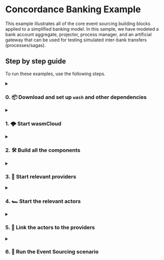 # Concordance Banking Example

This example illustrates all of the core event sourcing building blocks applied to a simplified banking model. In this sample, we have modeled a bank account aggregate, projector, process manager, and an artificial gateway that can be used for testing simulated inter-bank transfers (processes/sagas).

## Step by step guide

To run these examples, use the following steps.

<details>

<summary>

### 0. 📦 Download and set up `wash` and other dependencies

</summary>

To run [wasmCloud][wasmcloud] locally, you'll need to download and install `wash`:

If you have the [rust toolchain][rust-toolchain] installed, you can use `cargo` to install wash:

```console
cargo install wash-cli
```

On a Ubuntu based system this you can use `apt`

```console
sudo apt install wash
```

For other options on how to install `wash`, see [the `wasmcloud/wash`][wash-docs-install].

Along with `wash`, ensure you have access to the following:

- [`nats` client](https://docs.nats.io/running-a-nats-service/clients) for communicating with NATS
- [`jq`](https://stedolan.github.io/jq/) for displaying JSON

[wasmcloud]: https://wasmcloud.com
[wash-docs-install]: https://github.com/wasmCloud/wash#installing-wash
[rust-toolchain]: https://www.rust-lang.org/tools/install

</details>

<details>

<summary>

### 1. 🌩️  Start wasmCloud

</summary>

Run an instance of wasmCloud locally by running `wash up`:

```console
wash up
```

You can visit the wasmCloud dashbaord ("washboard") at [https://localhost:4000](https://localhost:4000) (by deafult).

> You can start a wasmCloud host, start all of the bank account actors, and then start both the Concordance provider and your key-value provider of choice. Set the link definitions accordingly and then run the scenario_1.sh script in the scripts directory. You should then see the aggregate state stored in the CC_STATE bucket, the resulting events in the CC_EVENTS stream, and, assuming you used Redis, you'll see a balance projection in balance.ABC123 and the ledger JSON structure in ledger.ABC123.

</details>

<details>

<summary>

### 2. 🛠️ Build all the components

</summary>

Build all actors in this repository by executing the default target of the Makefile in this folder:

```console
make
```

That command will build the following [identity-verified actors][wasmcloud-signing]:

| Name              | File Path after build                                       | Description                                      |
|-------------------|-------------------------------------------------------------|--------------------------------------------------|
| `concordance`     | `../../../../capability-provider/build/concordance.par.gz`  | Concordance provider which powers event sourcing |
| `process_manager` | `./process_manager/build/bankaccount_processmanager_s.wasm` | Manages processes that emit events               |
| `projector`       | `./projector/build/bankaccount_projector_s.wasm`            | Projects events into state                       |
| `aggregate`       | `./aggregate/build/bankaccount_aggregate_s.wasm`            | Aggregates the state                             |

[wasmcloud-signing]: https://wasmcloud.com/docs/reference/host-runtime/security#actor-identity

</details>

<details>

<summary>

### 3. 🏁 Start relevant providers

</summary>

#### 3.1 Start the `concordance` provider

To facilitate the [Event Sourcing][wiki-es] paradigm, we'll need the wasmCloud provider build to support the Event Sourcing Pattern in wasmCloud - `concordance`.

To start the provider, use the washboard to upload `concordance.par.gz`:

![Upload concordance provider to washboard](./docs/videos/install-concordance-par.gif)

When finished, the washboard should display the concordance provider:

![Washboard with concordance provider loaded](./docs/images/washboard-with-concordance.png)

[wiki-es]: https://en.wikipedia.org/wiki/Domain-driven_design#Event_sourcing

#### 3.2 Start the `keyvalue` provider

To store state from actors like the `projector`, the [`keyvalue` redis provider][wasmcloud-kv-provider] can be used.

You can start the `keyvalue` provider by it's container image (`wasmcloud.azurecr.io/kvredis:0.19.0`):

![Start redis provider](./docs/videos/start-keyvalue-provider.gif)

[wasmcloud-kv-provider]: https://github.com/wasmCloud/capability-providers/tree/main/kvredis

</details>

<details>

<summary>

### 4. 🏎️ Start the relevant actors

</summary>

Start the `projector`, `process_manager` and `aggregate` actors via the washboard.

For example, to start the `projector` actor:

![Start projector for concordance demo in washboard](./docs/videos/start-projector-for-concordance-demo.gif)

Follow the same process for `process_manager` and `aggregate` actors.

</details>

<details>

<summary>

### 5. 🔗 Link the actors to the providers

</summary>

To enable communication between the actors and providers, we need to [link them][wasmcloud-docs-linkdefs].

The actors and providers should have links as outlined below:

| actor             | provider      | link name | contract ID               | values                                                                                                                                                                                                                                             |
|-------------------|---------------|-----------|---------------------------|----------------------------------------------------------------------------------------------------------------------------------------------------------------------------------------------------------------------------------------------------|
| `projector`       | `concordance` | `default` | `wasmcloud:eventsourcing` | `ROLE=projector,INTEREST=account_created,funds_deposited,funds_withdrawn,wire_funds_reserved,wire_funds_released,NAME=bankaccount_projector`                                                                                                       |
| `projector`       | `keyvalue`    | `default` | `wasmcloud:keyvalue`      | `URL='redis://0.0.0.0:6379/'`                                                                                                                                                                                                                      |
| `process_manager` | `concordance` | `default` | `wasmcloud:eventsourcing` | `ROLE=process_manager KEY=wire_transfer_id NAME=interbankxfer INTEREST='{"start":"wire_transfer_requested","advance":["wire_funds_reserved","interbank_transfer_initiated"],"stop":["interbank_transfer_completed","interbank_transfer_failed"]}'` |
| `aggregate`       | `concordance` | `default` | `wasmcloud:eventsourcing` | `ROLE=aggregate KEY=account_number INTEREST=bankaccount NAME=bankaccount`

To link them quickly, run the script below:

```console
export CONCORDANCE_PROVIDER_ID=VAW26CNCVKOTLIJVX2H4WD5T36NKBGWS2GVOIOKAAOOFIJDOJBRFMQZX
export KVREDIS_PROVIDER_ID=VAZVC4RX54J2NVCMCW7BPCAHGGG5XZXDBXFUMDUXGESTMQEJLC3YVZWB

export PROJECTOR_ACTOR_ID=MC5D3GHCW3FN6UWHJDH63VQI36L66YN73OIBFVSM3EXPIC6ZG3AEVTE3
export PROCESS_MANAGER_ACTOR_ID=MC5EQZ6NZY2T5US5JJTCJVAWHETCIIZLLVFUPERSTO2T3AR2NF62JWKI
export AGGREGATE_ACTOR_ID=MCZ2V2VTF4S4QAYKHJTGARIGWFMQXS2FDHKNNI3H7ZHHYAWE6IVCTD7M

# Link projector <-> concordance
wash ctl link put $PROJECTOR_ACTOR_ID $CONCORDANCE_PROVIDER_ID \
    cosmonic:eventsourcing \
    ROLE=projector INTEREST=account_created,funds_deposited,funds_withdrawn,wire_funds_reserved,wire_funds_released NAME=bankaccount_projector

# Link projector <-> keyvalue
wash ctl link put $PROJECTOR_ACTOR_ID $KVREDIS_PROVIDER_ID wasmcloud:keyvalue URL='redis://0.0.0.0:6379/'

# Link process manager <-> concordance
wash ctl link put $PROCESS_MANAGER_ACTOR_ID $CONCORDANCE_PROVIDER_ID \
    cosmonic:eventsourcing \
    ROLE=process_manager KEY=wire_transfer_id NAME=interbankxfer INTEREST='{"start":"wire_transfer_requested","advance":["wire_funds_reserved","interbank_transfer_initiated"],"stop":["interbank_transfer_completed","interbank_transfer_failed"]}'

# Link aggregate <-> concodrance
wash ctl link put $AGGREGATE_ACTOR_ID $CONCORDANCE_PROVIDER_ID \
    cosmonic:eventsourcing \
    ROLE=aggregate KEY=account_number INTEREST=bankaccount NAME=bankaccount
```

Once the script has been run, your dashboard should look like the following:

![Link actors to concordance provider](./docs/videos/all-links-established.png)

Follow the same process for all other links.

[wasmcloud-docs-linkdefs]: https://wasmcloud.com/docs/reference/host-runtime/links/

</details>

<details>

<summary>

### 6. 🚀 Run the Event Sourcing scenario

</summary>

With all the pieces of the concordance demo running, you can check the state of the system with `nats stream list`:

```console
% nats stream list
╭────────────────────────────────────────────────────────────────────────────────────────────────────────────────────────────────────────╮
│                                                                Streams                                                                 │
├─────────────┬───────────────────────────────────────────────────────────────────┬─────────────────────┬──────────┬──────┬──────────────┤
│ Name        │ Description                                                       │ Created             │ Messages │ Size │ Last Message │
├─────────────┼───────────────────────────────────────────────────────────────────┼─────────────────────┼──────────┼──────┼──────────────┤
│ CC_COMMANDS │ Concordance command stream for event sourcing capability provider │ 2023-04-11 01:51:24 │ 0        │ 0 B  │ never        │
│ CC_EVENTS   │ Concordance event stream for event sourcing capability provider   │ 2023-04-11 01:51:24 │ 0        │ 0 B  │ never        │
╰─────────────┴───────────────────────────────────────────────────────────────────┴─────────────────────┴──────────┴──────┴──────────────╯
```

Here we can observe that the NATS streams that will carry our event sourcing traffic have been created successfully.

> *NOTE* At this point if you wanted to *reset* their contents, you could do so with the following commands:
>
> ```console
> nats stream purge CC_EVENTS -f
> nats stream purge CC_COMMANDS -f
> ```

Now, to set the system in motion we can execute a simple scenario:

**First, we create an account `ABC123` with an intiial balance of 4000 units of $CURRENCY, the event sourcing way (by creating a command):**

```console
nats req cc.commands.bankaccount "`cat ./scripts/create_account_cmd.json | jq -c`"
```

> **NOTE** If this command is successful, you should see output like:
>
> ```
> 03:31:42 Sending request on "cc.commands.bankaccount"
> 03:31:42 Received with rtt 312.417µs
> {"stream":"CC_COMMANDS", "domain":"core", "seq":1}
> ```

**Then we create a deposit in account `ABC123` for 3000 units of $CURRENCY for the given account**:

```console
nats req cc.commands.bankaccount "`cat ./scripts/deposit_cmd_1.json | jq -c`"
```

**We can then create a second deposit for 1000 units of $CURRENCY**:

```console
nats req cc.commands.bankaccount "`cat ./scripts/deposit_cmd_2.json | jq -c`"
```

**Finally, we make a withdrawal of 2000 units of $CURRENCY**:

```console
nats req cc.commands.bankaccount "`cat ./scripts/withdraw_cmd_1.json | jq -c`"
```

If you're good at quick math, you already know the amount that should be in the state at the end of our scenario:

4000 + 3000 + 1000 - 2000 = 6000

Let's check if we have 6000 units of currency:

```console
nats kv get CC_STATE agg.bankaccount.ABC123
```

If all went well you should see:

```
% nats kv get CC_STATE agg.bankaccount.ABC123
CC_STATE > agg.bankaccount.ABC123 created @ 10 Apr 23 18:32 UTC

{"balance":6000,"min_balance":100,"reserved_amount":0,"account_number":"ABC123","customer_id":"CUSTBOB"}
```

🎉 Congratulations, you've completed the demo and performed event sourcing logging with the safety and performance of WebAssembly! 🎉

</details>
